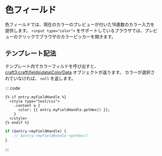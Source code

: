 # 色フィールド

色フィールドでは、現在のカラーのプレビューが付いた16進数のカラー入力を提供します。 `<input type="color">` をサポートしているブラウザでは、プレビューのクリックでブラウザのカラーピッカーを開きます。

## テンプレート記法

テンプレート内でカラーフィルドを呼び出すと、 <craft3:craft\fields\data\ColorData> オブジェクトが返ります。 カラーが選択されていなければ、 `null` を返します。

::: code
```twig
{% if entry.myFieldHandle %}
  <style type="text/css">
    .content a {
      color: {{ entry.myFieldHandle.getHex() }};
    }
  </style>
{% endif %}
```
```php
if ($entry->myFieldHandle) {
    // $entry->myFieldHandle->getHex()
}
```
:::